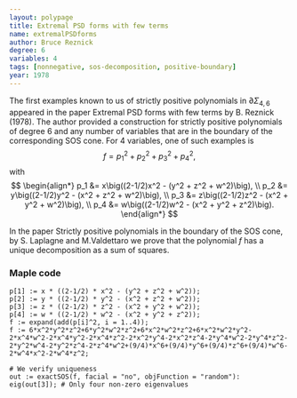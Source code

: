```yaml
---
layout: polypage
title: Extremal PSD forms with few terms
name: extremalPSDforms
author: Bruce Reznick
degree: 6
variables: 4
tags: [nonnegative, sos-decomposition, positive-boundary]
year: 1978
---
```


The first examples known to us of strictly positive polynomials in 
$\partial \Sigma_{4,6}$ appeared in the paper Extremal PSD forms with few terms by B. Reznick (1978). The author provided a construction 
for strictly positive polynomials of degree $6$ and any number of variables 
that are in the boundary of the corresponding SOS cone. For $4$ variables, 
one of such examples is 
$$
f = p_1^2 + p_2^2 + p_3^2 + p_4^2,
$$
with
$$
\begin{align*}
p_1 &= x\big((2-1/2)x^2 - (y^2 + z^2 + w^2)\big), \\
p_2 &= y\big((2-1/2)y^2 - (x^2 + z^2 + w^2)\big), \\
p_3 &= z\big((2-1/2)z^2 - (x^2 + y^2 + w^2)\big), \\
p_4 &= w\big((2-1/2)w^2 - (x^2 + y^2 + z^2)\big).
\end{align*}
$$

In the paper Strictly positive polynomials in the boundary of the SOS cone, by S. Laplagne and M.Valdettaro we prove that the polynomial $f$ has a unique decomposition as a sum of squares.

### Maple code

```
p[1] := x * ((2-1/2) * x^2 - (y^2 + z^2 + w^2));
p[2] := y * ((2-1/2) * y^2 - (x^2 + z^2 + w^2));
p[3] := z * ((2-1/2) * z^2 - (x^2 + y^2 + w^2));
p[4] := w * ((2-1/2) * w^2 - (x^2 + y^2 + z^2));
f := expand(add(p[i]^2, i = 1..4));
f := 6*x^2*y^2*z^2+6*y^2*w^2*z^2+6*x^2*w^2*z^2+6*x^2*w^2*y^2-2*x^4*w^2-2*x^4*y^2-2*x^4*z^2-2*x^2*y^4-2*x^2*z^4-2*y^4*w^2-2*y^4*z^2-2*y^2*w^4-2*y^2*z^4-2*z^4*w^2+(9/4)*x^6+(9/4)*y^6+(9/4)*z^6+(9/4)*w^6-2*w^4*x^2-2*w^4*z^2;

# We verify uniqueness
out := exactSOS(f, facial = "no", objFunction = "random"):
eig(out[3]); # Only four non-zero eigenvalues
```


<!-- add history, minimal number of squares, references, verification scripts, etc. -->
